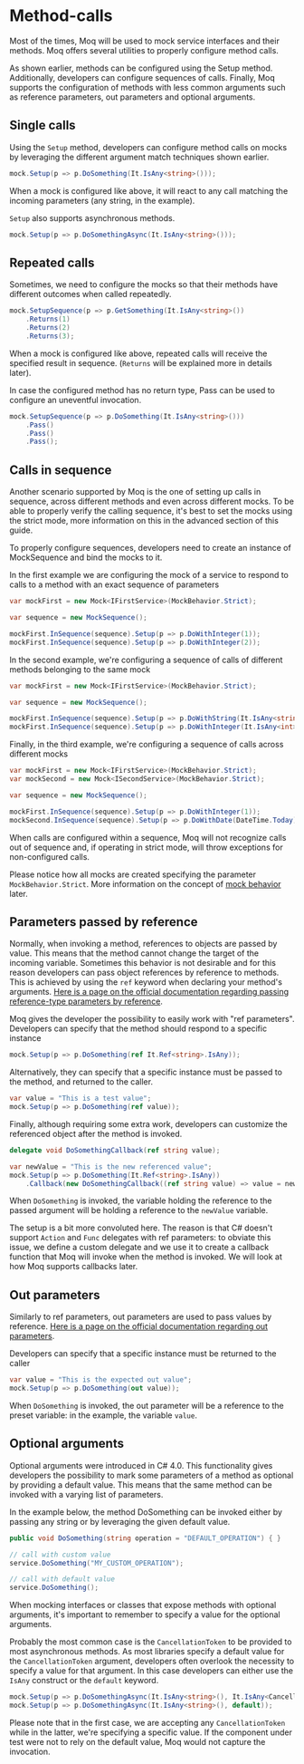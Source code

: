 # Method-calls

Most of the times, Moq will be used to mock service interfaces and their methods. Moq offers several utilities to properly configure method calls.

As shown earlier, methods can be configured using the Setup method. Additionally, developers can configure sequences of calls. Finally, Moq supports the configuration of methods with less common arguments such as reference parameters, out parameters and optional arguments.

## Single calls

Using the `Setup` method, developers can configure method calls on mocks by leveraging the different argument match techniques shown earlier.

```csharp
mock.Setup(p => p.DoSomething(It.IsAny<string>()));
```

When a mock is configured like above, it will react to any call matching the incoming parameters \(any string, in the example\).

`Setup` also supports asynchronous methods.

```csharp
mock.Setup(p => p.DoSomethingAsync(It.IsAny<string>()));
```

## Repeated calls

Sometimes, we need to configure the mocks so that their methods have different outcomes when called repeatedly.

```csharp
mock.SetupSequence(p => p.GetSomething(It.IsAny<string>())
    .Returns(1)
    .Returns(2)
    .Returns(3);
```

When a mock is configured like above, repeated calls will receive the specified result in sequence. \(`Returns` will be explained more in details later\).

In case the configured method has no return type, Pass can be used to configure an uneventful invocation.

```csharp
mock.SetupSequence(p => p.DoSomething(It.IsAny<string>()))
    .Pass()
    .Pass()
    .Pass();
```

## Calls in sequence

Another scenario supported by Moq is the one of setting up calls in sequence, across different methods and even across different mocks. To be able to properly verify the calling sequence, it's best to set the mocks using the strict mode, more information on this in the advanced section of this guide.

To properly configure sequences, developers need to create an instance of MockSequence and bind the mocks to it.

In the first example we are configuring the mock of a service to respond to calls to a method with an exact sequence of parameters

```csharp
var mockFirst = new Mock<IFirstService>(MockBehavior.Strict);

var sequence = new MockSequence();

mockFirst.InSequence(sequence).Setup(p => p.DoWithInteger(1));
mockFirst.InSequence(sequence).Setup(p => p.DoWithInteger(2));
```

In the second example, we're configuring a sequence of calls of different methods belonging to the same mock

```csharp
var mockFirst = new Mock<IFirstService>(MockBehavior.Strict);

var sequence = new MockSequence();

mockFirst.InSequence(sequence).Setup(p => p.DoWithString(It.IsAny<string>()));
mockFirst.InSequence(sequence).Setup(p => p.DoWithInteger(It.IsAny<int>()));
```

Finally, in the third example, we're configuring a sequence of calls across different mocks

```csharp
var mockFirst = new Mock<IFirstService>(MockBehavior.Strict);
var mockSecond = new Mock<ISecondService>(MockBehavior.Strict);

var sequence = new MockSequence();

mockFirst.InSequence(sequence).Setup(p => p.DoWithInteger(1));
mockSecond.InSequence(sequence).Setup(p => p.DoWithDate(DateTime.Today));
```

When calls are configured within a sequence, Moq will not recognize calls out of sequence and, if operating in strict mode, will throw exceptions for non-configured calls.

Please notice how all mocks are created specifying the parameter `MockBehavior.Strict`. More information on the concept of [mock behavior](https://github.com/emgdev/unit-testing-csharp/tree/c1e06f02ecb67288bafa6a2fe26e4d233f910b0e/docs/Mock-customization/README.md#mock-behavior) later.

## Parameters passed by reference

Normally, when invoking a method, references to objects are passed by value. This means that the method cannot change the target of the incoming variable. Sometimes this behavior is not desirable and for this reason developers can pass object references by reference to methods. This is achieved by using the `ref` keyword when declaring your method's arguments. [Here is a page on the official documentation regarding passing reference-type parameters by reference](https://docs.microsoft.com/en-us/dotnet/csharp/programming-guide/classes-and-structs/passing-reference-type-parameters).

Moq gives the developer the possibility to easily work with "ref parameters". Developers can specify that the method should respond to a specific instance

```csharp
mock.Setup(p => p.DoSomething(ref It.Ref<string>.IsAny));
```

Alternatively, they can specify that a specific instance must be passed to the method, and returned to the caller.

```csharp
var value = "This is a test value";
mock.Setup(p => p.DoSomething(ref value));
```

Finally, although requiring some extra work, developers can customize the referenced object after the method is invoked.

```csharp
delegate void DoSomethingCallback(ref string value);

var newValue = "This is the new referenced value";
mock.Setup(p => p.DoSomething(It.Ref<string>.IsAny))
    .Callback(new DoSomethingCallback((ref string value) => value = newValue));
```

When `DoSomething` is invoked, the variable holding the reference to the passed argument will be holding a reference to the `newValue` variable.

The setup is a bit more convoluted here. The reason is that C\# doesn't support `Action` and `Func` delegates with ref parameters: to obviate this issue, we define a custom delegate and we use it to create a callback function that Moq will invoke when the method is invoked. We will look at how Moq supports callbacks later.

## Out parameters

Similarly to ref parameters, out parameters are used to pass values by reference. [Here is a page on the official documentation regarding out parameters](https://docs.microsoft.com/en-us/dotnet/csharp/language-reference/keywords/out-parameter-modifier).

Developers can specify that a specific instance must be returned to the caller

```csharp
var value = "This is the expected out value";
mock.Setup(p => p.DoSomething(out value));
```

When `DoSomething` is invoked, the out parameter will be a reference to the preset variable: in the example, the variable `value`.

## Optional arguments

Optional arguments were introduced in C\# 4.0. This functionality gives developers the possibility to mark some parameters of a method as optional by providing a default value. This means that the same method can be invoked with a varying list of parameters.

In the example below, the method DoSomething can be invoked either by passing any string or by leveraging the given default value.

```csharp
public void DoSomething(string operation = "DEFAULT_OPERATION") { }

// call with custom value
service.DoSomething("MY_CUSTOM_OPERATION");

// call with default value
service.DoSomething();
```

When mocking interfaces or classes that expose methods with optional arguments, it's important to remember to specify a value for the optional arguments.

Probably the most common case is the `CancellationToken` to be provided to most asynchronous methods. As most libraries specify a default value for the `CancellationToken` argument, developers often overlook the necessity to specify a value for that argument. In this case developers can either use the `IsAny` construct or the `default` keyword.

```csharp
mock.Setup(p => p.DoSomethingAsync(It.IsAny<string>(), It.IsAny<CancellationToken>()));
mock.Setup(p => p.DoSomethingAsync(It.IsAny<string>(), default));
```

Please note that in the first case, we are accepting any `CancellationToken` while in the latter, we're specifying a specific value. If the component under test were not to rely on the default value, Moq would not capture the invocation.

